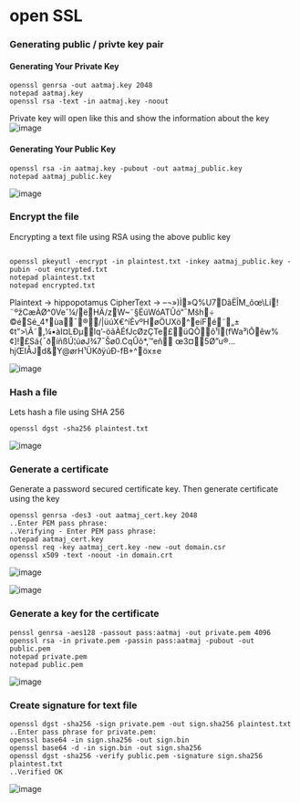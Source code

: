# open SSL

### Generating public / privte key pair
#### Generating Your Private Key

```console
openssl genrsa -out aatmaj.key 2048
notepad aatmaj.key
openssl rsa -text -in aatmaj.key -noout
```

Private key will open like this and show the information about the key
![image](https://github.com/Aatmaj-Zephyr/information-security/assets/83284294/531001ca-c35b-43be-9419-f7da53e6ce53)

#### Generating Your Public Key

```console
openssl rsa -in aatmaj.key -pubout -out aatmaj_public.key
notepad aatmaj_public.key
```

![image](https://github.com/Aatmaj-Zephyr/information-security/assets/83284294/4ddbb03d-e061-40f3-b3b2-5d439697d84e)


### Encrypt the file

Encrypting a text file using RSA using the above public key

```console

openssl pkeyutl -encrypt -in plaintest.txt -inkey aatmaj_public.key -pubin -out encrypted.txt
notepad plaintest.txt
notepad encrypted.txt

```


Plaintext -> hippopotamus
CipherText -> –¬»)Ì»Q%U7DãËÎM_ôœ\Li!¨ºžCæÀØ^0Veˆ¼/ëHÄ/zW~˜§ËúWóATÛó“¯Mšh÷
©éSé_4†ùa¯®/|üúX€^íÈvºHøÖUXö^eíFé˜„±¢t”>\Ã˜,¼•àI¤LÐµlq’-öãÀÉfJcØzÇTe£üQÕô¹Ï(fWa³ìÕêw%¢]!£Sá{¯ðíñßÚ¦úøJ¾7¯Šø0.CqÛõ*,™eñ œ3¤5Ø”u®…hjŒIÅJd&Y@ørH¹ÜKðÿúÐ-fB+^öx±e


![image](https://github.com/Aatmaj-Zephyr/information-security/assets/83284294/e3d69d3a-16e6-4baa-8a92-a9a062d970c8)



### Hash a file

Lets hash a file using SHA 256

```console
openssl dgst -sha256 plaintest.txt
```

![image](https://github.com/Aatmaj-Zephyr/information-security/assets/83284294/c90c05a0-1f35-41ca-b512-680bb6c898cc)


### Generate a certificate

Generate a password secured certificate key.
Then generate certificate using the key

```console
openssl genrsa -des3 -out aatmaj_cert.key 2048
..Enter PEM pass phrase:
..Verifying - Enter PEM pass phrase:
notepad aatmaj_cert.key
openssl req -key aatmaj_cert.key -new -out domain.csr
openssl x509 -text -noout -in domain.crt
```

![image](https://github.com/Aatmaj-Zephyr/information-security/assets/83284294/737857ce-aa6e-48d2-ae49-dee6da4ff079)

![image](https://github.com/Aatmaj-Zephyr/information-security/assets/83284294/d16c8f98-1aaf-4588-ad48-b04d5cc89966)


### Generate a key for the certificate

```console
penssl genrsa -aes128 -passout pass:aatmaj -out private.pem 4096
openssl rsa -in private.pem -passin pass:aatmaj -pubout -out public.pem
notepad private.pem
notepad public.pem
```
![image](https://github.com/Aatmaj-Zephyr/information-security/assets/83284294/0d2d8a01-181c-477c-8019-4e8225f64bfe)



### Create signature for text file

 
 ```
openssl dgst -sha256 -sign private.pem -out sign.sha256 plaintest.txt
..Enter pass phrase for private.pem:
openssl base64 -in sign.sha256 -out sign.bin
openssl base64 -d -in sign.bin -out sign.sha256
openssl dgst -sha256 -verify public.pem -signature sign.sha256 plaintest.txt
..Verified OK
```

![image](https://github.com/Aatmaj-Zephyr/information-security/assets/83284294/2db9cdc1-0408-4d9b-9d20-140c075c0053)
